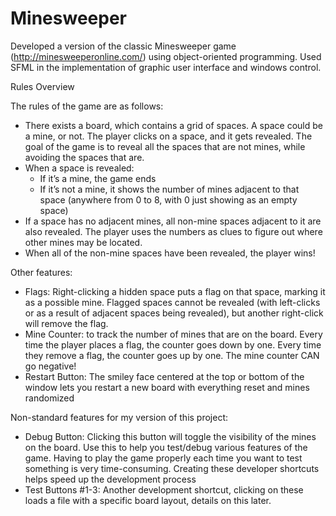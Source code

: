 # Minesweeper
Developed a version of the classic Minesweeper game (http://minesweeperonline.com/) using object-oriented programming. Used SFML in the implementation of graphic user interface and windows control.

Rules Overview

The rules of the game are as follows:
- There exists a board, which contains a grid of spaces. A space could be a mine, or not. The player clicks on a space, and it gets revealed. The goal of the game is to reveal all the spaces that are not mines, while avoiding the spaces that are.
- When a space is revealed:
    - If it’s a mine, the game ends
    - If it’s not a mine, it shows the number of mines adjacent to that space (anywhere from 0 to 8, with 0 just showing as an empty space)
- If a space has no adjacent mines, all non-mine spaces adjacent to it are also revealed. The player uses the numbers as clues to figure out where other mines may be located.
- When all of the non-mine spaces have been revealed, the player wins!
   
Other features:
- Flags: Right-clicking a hidden space puts a flag on that space, marking it as a possible mine. Flagged spaces cannot be revealed (with left-clicks or as a result of adjacent spaces being revealed), but another right-click will remove the flag.
- Mine Counter: to track the number of mines that are on the board. Every time the player places a flag, the counter goes down by one. Every time they remove a flag, the counter goes up by one. The mine counter CAN go negative!
- Restart Button: The smiley face centered at the top or bottom of the window lets you restart a new board with everything reset and mines randomized

Non-standard features for my version of this project:
- Debug Button: Clicking this button will toggle the visibility of the mines on the board. Use this to help you test/debug various features of the game. Having to play the game properly each time you want to test something is very time-consuming. Creating these developer shortcuts helps speed up the development process
- Test Buttons #1-3: Another development shortcut, clicking on these loads a file with a specific board layout, details on this later.
